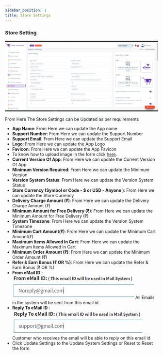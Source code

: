 ```yaml
---
sidebar_position: 1
title: Store Settings
---
```


### Store Setting

![Store Settings](/img/web/store_settings.jpg)

From Here The Store Settings can be Updated as per requirements

- **App Name**: From Here we can update the App name
- **Support Number**: From Here we can update the Support Number
- **Support Email**: From Here we can update the Support Email
- **Logo**: From Here we can update the App Logo
- **Favicon**: From Here we can update the App Favicon
- To know how to upload image in the form click [here](#add-image-form).
- **Current Version Of App**: From Here we can update the Current Version Of App
- **Minimum Version Required**: From Here we can update the Minimum Version
- **Version System Status**: From Here we can update the Version System Status
- **Store Currency (Symbol or Code - $ or USD - Anyone )**: From Here we can update the Store Currency
- **Delivery Charge Amount (₹)**: From Here we can update the Delivery Charge Amount (₹)
- **Minimum Amount for Free Delivery (₹)**: From Here we can update the Minimum Amount for Free Delivery (₹)
- **System Timezone**: From Here we can update the Version System Timezone
- **Minimum Cart Amount(₹)**: From Here we can update the Minimum Cart Amount(₹)
- **Maximum Items Allowed In Cart**: From Here we can update the Maximum Items Allowed In Cart
- **Minimum Order Amount (₹)**: From Here we can update the Minimum Order Amount (₹)
- **Refer & Earn Bonus (₹ OR %)**: From Here we can update the Refer & Earn Bonus (₹ OR %)
- **From eMail ID** : ![From Email](/img/web/from_email.jpg) All Emails in the system will be sent from this email id
- **Reply To eMail ID** : ![Reply Email](/img/web/reply_email.jpg) Customer who receives the email will be able to reply on this email id
- Click Update Settings to the Update System Settings or Reset to Reset the form.
